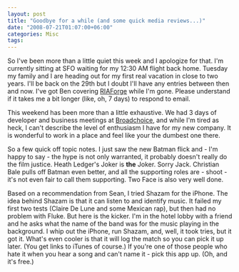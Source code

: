 ```yaml
---
layout: post
title: "Goodbye for a while (and some quick media reviews...)"
date: "2008-07-21T01:07:00+06:00"
categories: Misc 
tags: 
---
```


So I've been more than a little quiet this week and I apologize for that. I'm currently sitting at SFO waiting for my 12:30 AM flight back home. Tuesday my family and I are heading out for my first real vacation in close to two years. I'll be back on the 29th but I doubt I'll have any entries between then and now. I've got Ben covering <a href="http://www.riaforge.org">RIAForge</a> while I'm gone. Please understand if it takes me a bit longer (like, oh, 7 days) to respond to email. 

This weekend has been more than a little exhaustive. We had 3 days of developer and business meetings at <a href="http://www.broadchoice.com">Broadchoice</a>, and while I'm tired as heck, I can't describe the level of enthusiasm I have for my new company. It is wonderful to work in a place and feel like your the dumbest one there. 

So a few quick off topic notes. I just saw the new Batman flick and - I'm happy to say - the hype is not only warranted, it probably doesn't really do the film justice. Heath Ledger's Joker is <b>the</b> Joker. Sorry Jack. Christian Bale pulls off Batman even better, and all the supporting roles are - shoot - it's not even fair to call them supporting. Two Face is also very well done.

Based on a recommendation from Sean, I tried Shazam for the iPhone. The idea behind Shazam is that it can listen to and identify music. It failed my first two tests (Claire De Lune and some Mexican rap), but then had no problem with Fluke. But here is the kicker. I'm in the hotel lobby with a friend and he asks what the name of the band was for the music playing in the background. I whip out the iPhone, run Shazam, and, well, it took tries, but it got it. What's even cooler is that it will log the match so you can pick it up later. (You get links to iTunes of course.) If you're one of those people who hate it when you hear a song and can't name it - pick this app up. (Oh, and it's free.)